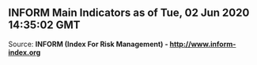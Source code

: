 ## INFORM Main Indicators as of Tue, 02 Jun 2020 14:35:02 GMT

Source: **INFORM (Index For Risk Management) - http://www.inform-index.org**